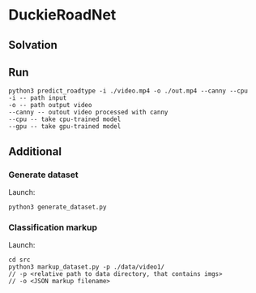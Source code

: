 # DuckieRoadNet

## Solvation




## Run

```
python3 predict_roadtype -i ./video.mp4 -o ./out.mp4 --canny --cpu
-i -- path input
-o -- path output video
--canny -- outout video processed with canny
--cpu -- take cpu-trained model
--gpu -- take gpu-trained model
```


## Additional

### Generate dataset

Launch:
```
python3 generate_dataset.py 
```

### Classification markup

Launch:
```
cd src
python3 markup_dataset.py -p ./data/video1/ 
// -p <relative path to data directory, that contains imgs>
// -o <JSON markup filename>
``` 